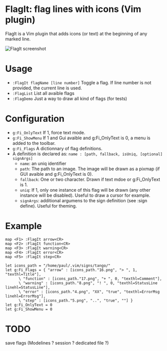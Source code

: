 FlagIt: flag lines with icons (Vim plugin)
=========================================

FlagIt is a Vim plugin that adds icons (or text) at the beginning of any marked line.

![FlagIt screenshot](https://github.com/paulrouget/flagit/raw/master/screenshot.png)

Usage
=====
- `:FlagIt flagName [line number]` Toggle a flag. If line number is not provided, the current line is used.
- `:FlagList` List all avaible flags
- `:FlagDemo` Just a way to draw all kind of flags (for tests)




Configuration
=============

- `g:Fi_OnlyText` If 1, force text mode.
- `g:Fi_ShowMenu` If 1 and Gui avaible and g:Fi_OnlyText is 0, a menu is added to the toolbar.
- `g:Fi_Flags` A dictionnary of flag definitions.
- A definition is declared as: `name : [path, fallback, isUniq, [optional] signArgs]`
  - `name`: an uniq identifier
  - `path`: The path to an image. The image will be drawn as a pixmap (if GUI avaible and g:Fi_OnlyText is 0).
  - `fallback`: One or two character. Drawn if text mdoe or  g:Fi_OnlyText is 1.
  - `uniq`: If 1, only one instance of this flag will be drawn (any other instance will be disabled). Useful to draw a cursor for example.
  - `signArgs`: additional argumens to the sign definition (see :sign define). Useful for theming.

Example
=======

```vim
map <F1> :FlagIt arrow<CR>
map <F2> :FlagIt function<CR>
map <F3> :FlagIt warning<CR>
map <F4> :FlagIt error<CR>
map <F5> :FlagIt step<CR>

let icons_path = "/home/paul/.vim/signs/tango/"
let g:Fi_Flags = { "arrow" : [icons_path."16.png", "> ", 1, "texthl=Title"],
      \ "function" : [icons_path."17.png", "+ ", 0, "texthl=Comment"],
      \ "warning" : [icons_path."8.png", "! ", 0, "texthl=StatusLine linehl=StatusLine"],
      \ "error" : [icons_path."4.png", "XX", "true", "texthl=ErrorMsg linehl=ErrorMsg"],
      \ "step" : [icons_path."5.png", "..", "true", ""] }
let g:Fi_OnlyText = 0
let g:Fi_ShowMenu = 0
```

TODO
====

save flags (Modelines ? session ? dedicated file ?)
